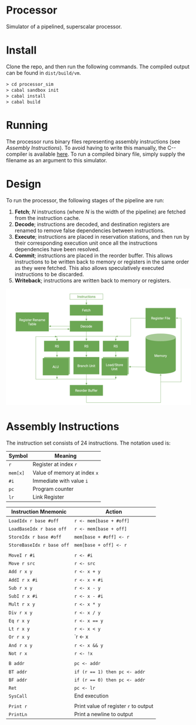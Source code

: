 # Processor
Simulator of a pipelined, superscalar processor. 

# Install 

Clone the repo, and then run the following commands. The compiled output can be found in `dist/build/vm`.

```
> cd processor_sim
> cabal sandbox init
> cabal install
> cabal build
```

# Running
The processor runs binary files representing assembly instructions (see *Assembly Instructions*). To avoid having to write this manually, the C-- compiler is available [here](https://github.com/BakerSmithA/c--compiler). To run a compiled binary file, simply supply the filename as an argument to this simulator.

# Design
To run the processor, the following stages of the pipeline are run:

1. **Fetch**; *N* instructions (where *N* is the width of the pipeline) are fetched from the instruction cache.
2. **Decode**; instructions are decoded, and destination registers are renamed to remove false dependencies between instructions.
3. **Execute**; instructions are placed in reservation stations, and then run by their corresponding execution unit once all the instructions dependencies have been resolved.
4. **Commit**; instructions are placed in the reorder buffer. This allows instructions to be written back to memory or registers in the same order as they were fetched. This also allows speculatively executed instructions to be discarded.
5. **Writeback**; instructions are written back to memory or registers.

<img src="images/design.png" width="600">

# Assembly Instructions

The instruction set consists of 24 instructions. The notation used is:

| Symbol | Meaning |
|--------|---------|
| `r`    | Register at index `r` |
| `mem[x]` | Value of memory at index `x` |
| `#i` | Immediate with value `i` |
| `pc` | Program counter |
| `lr` | Link Register |

| Instruction Mnemonic | Action |
|-------------|--------|
| `LoadIdx r base #off` | `r <- mem[base + #off]` |
| `LoadBaseIdx r base off` | `r <- mem[base + off]` |
| `StoreIdx r base #off` | `mem[base + #off] <- r` |
| `StoreBaseIdx r base off` | `mem[base + off] <- r` |
||
| `MoveI r #i` | `r <- #i` |
| `Move r src` | `r <- src` |
| `Add r x y` | `r <- x + y` |
| `AddI r x #i` | `r <- x + #i` |
| `Sub r x y` | `r <- x - y` | 
| `SubI r x #i` | `r <- x - #i` |
| `Mult r x y` | `r <- x * y` |
| `Div r x y` | `r <- x / y` |
| `Eq r x y` | `r <- x == y` |
| `Lt r x y` | `r <- x < y` |
| `Or r x y` | `r <- x || y` |
| `And r x y` | `r <- x && y` |
| `Not r x` | `r <- !x` |
||
| `B addr` | `pc <- addr` |
| `BT addr` | `if (r == 1) then pc <- addr` |
| `BF addr` | `if (r == 0) then pc <- addr` |
| `Ret` | `pc <- lr` |
| `SysCall` | End execution |
||
| `Print r` | Print value of register `r` to output |
| `PrintLn` | Print a newline to output |
